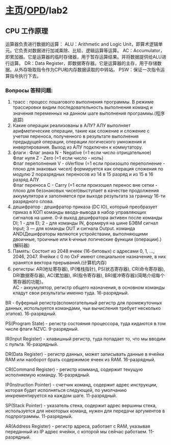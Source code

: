 # [主页](../README.md)/[OPD](readme.md)/lab2

## CPU 工作原理
运算器负责进行数据的运算：
ALU：Arithmetic and Logic Unit，即算术逻辑单元。它负责对数据进行加减乘除、比较、逻辑运算等运算。
AC：Accumulator，即累加器。它是运算器的临时存储器，用于暂存运算结果。并将数据提供给ALU进行运算。
DR：Data Register，即数据寄存器。它是运算器的主存，用于存储数据。从外存吸取指令作为CPU和内存数据读取的中转站。
PSW：保证一次指令运算指令执行下去。

### Вопросы 答辩问题:
1. трасс : процесс пошагового выполнения программы. В режиме трассировки видим последовательность выполнения команд и значения переменных на данном шаге выполнения программы.(程序追踪)
2. Какие операции реализованы в АЛУ?
АЛУ выполняет арифметические операции, такие как сложение и сложение с учетом переноса, полученного в результате выполнения предыдущей операции, операции логического умножения и инвертирования. Выход из АЛУ подключен к коммутатору.
3. флаги : 
Флаг знака N - Negative (=1 если число отрицательное)  
Флаг нуля Z - Zero (=1 если число - ноль)   
Флаг переполнения V - oVerflow (=1 если произошло переполнение - плохо для знаковых чисел) формируется как операция сложения по модулю 2 поразрядных переносов из 14 в 15 разряд и из 15 в 16 разряд АЛУ   
Флаг переноса C - Carry (=1 если произошел перенос вне сетки - плохо для беззнаковых чисел)выступает в качестве продолжения аккумулятора и заполняется при выходе результата за границу 16-ти разрядного слова.  
4. дешифратор : дешифратор приказа (DC IO), который преобразует приказ в КОП команды ввода-вывода в набор управляющих сигналов на шине. 0-й выход дешифратора активен после команды DI; 1 - для EI; 2 - для команды IN, формируя на шине БЭВМ сигнал Input; 3 — для команды OUT и сигнала Output.
команда AND(Дешифраторы являются устройствами, выполняющими двоичные, троичные или k‑ичные логические функции (операции).)(解码器)
5. Память: Состоит из 2048 ячеек (16-битовых) с адресами 0, 1, ..., 2046, 2047. Ячейки с 0 по OxF имеют специальное назначение, в них хранятся вектора прерываний.(计算机内存)
6. регистры:
AR(地址寄存器), IP(堆栈指针), PS(状态寄存器), CR(命令寄存器), DR(数据寄存器), AC(累加器), IR(指令寄存器), BR(缓冲寄存器)(简略介绍每个寄存器的功能)。  
AC - аккумулятор, регистр общего назначения, в основном команды кладут свои результаты именно туда. 16-разрядный.  

BR - буферный регистр(вспомогательный регистр для промежуточных данных, используется командами, чьи вычисления требует несколько этапов). 16-разрядный.  

PS(Program State) - регистр состояния процессора, туда кидаются в том числе флаги NZVC. 9-разрядный.  

IR(Input Register) - клавишный регистр, туда попадает то, что мы вводим с пульта. 16-разрядный.  

DR(Data Register) - регистр данных, может записывать данные в ячейки RAM или наоборот брать содержимое ячеек из RAM. 16-разрядный.  

CR(Command Register) - регистр комманд, содержит текущую исполняемую команду.  16-разрядный.  

IP(Instruction Pointer) - счетчик команд, содержит адрес инструкции, которая будет исполняться следующей, по умолчанию инкрементируется на каждом шаге. 11-разрядный.  

SP(Stack Pointer) - указатель стека, содержит адрес вершины стека, используется для некоторых команд, нужен для передачи аргументов в подпрограммы. 11-разрядный.  

AR(Address Register) - регистр адреса, работает с RAM, указывая переданный из IP адрес ячейки, с которой мы сейчас работаем. 11-разрядный.  

